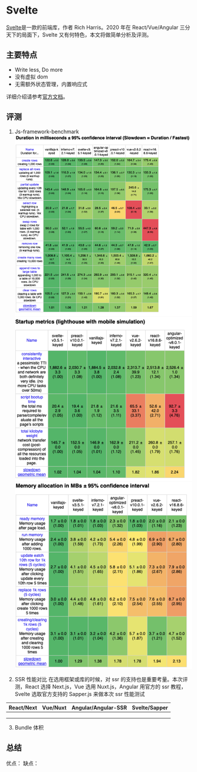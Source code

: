 # Svelte

[Svelte](https://github.com/sveltejs/svelte)是一款的前端库，作者 Rich Harris。2020 年在 React/Vue/Angular 三分天下的局面下，Svelte 又有何特色，本文将做简单分析及评测。

## 主要特点

- Write less, Do more
- 没有虚拟 dom
- 无需额外状态管理，内置响应式

详细介绍请参考[官方文档](https://svelte.dev/)。

## 评测

1. Js-framework-benchmark
   ![](./images/1.png)
   ![](./images/2.png)
   ![](./images/3.png)

2. SSR 性能对比
   在选用框架或库的时候，对 ssr 的支持也是重要考量。本次评测，React 选择 Next.js，Vue 选用 Nuxt.js，Angular 用官方的 ssr 教程，Svelte 选取官方支持的 Sapper.js 来做本次 ssr 性能测试

| React/Next | Vue/Nuxt | Angular/Angular-SSR | Svelte/Sapper |
| ---------- | -------- | ------------------- | ------------- |
|            |          |                     |               |
|            |          |                     |               |
|            |          |                     |               |

3. Bundle 体积

## 总结

优点：
缺点：

